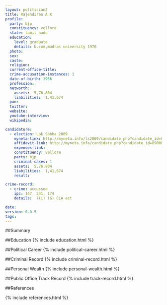 ```yaml
---
layout: politician2
title: Rajendiran A K
profile: 
  party: bjp
  constituency: vellore
  state: tamil nadu
  education: 
    level: graduate
    details: b.com,madras university 1976
  photo: 
  sex: 
  caste: 
  religion: 
  current-office-title: 
  crime-accusation-instances: 1
  date-of-birth: 1956
  profession: 
  networth: 
    assets:  5,76,804
    liabilities:  1,41,674
  pan: 
  twitter: 
  website: 
  youtube-interview: 
  wikipedia: 

candidature: 
  - election: Lok Sabha 2009
    myneta-link: http://myneta.info/ls2009/candidate.php?candidate_id=8900
    affidavit-link: http://myneta.info/candidate.php?candidate_id=8900&scan=original
    expenses-link: 
    constituency: vellore 
    party: bjp
    criminal-cases: 1
    assets:  5,76,804
    liabilities:  1,41,674
    result:  

crime-record: 
  - crime: accussed
    ipc: 147, 341, 174
    details:  7(i) (G) CLA act  

date: 
version: 0.0.5
tags: 
---
```

##Summary


##Education
{% include education.html %}


##Political Career
{% include political-career.html %}


##Criminal Record
{% include criminal-record.html %}


##Personal Wealth
{% include personal-wealth.html %}


##Public Office Track Record
{% include track-record.html %}


##References


{% include references.html %}